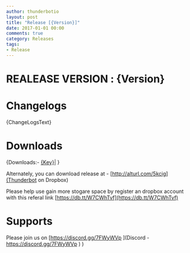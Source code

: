 ```yaml
---
author: thunderbotio
layout: post
title: "Release [{Version}]"
date: 2017-01-01 00:00
comments: true
category: Releases
tags:
- Release
---
```


# REALEASE VERSION : {Version}

# Changelogs
{ChangeLogsText}

# Downloads
{Downloads:- [{Key}]({Value})|
}

Alternately, you can download release at - [http://alturl.com/5kcig](Thunderbot on Dropbox)

Please help use gain more stogare space by register an dropbox account with this referal link [https://db.tt/W7CWhTvf](https://db.tt/W7CWhTvf)

# Supports

Please join us on [https://discord.gg/7FWyWVp ](Discord - https://discord.gg/7FWyWVp )
)
